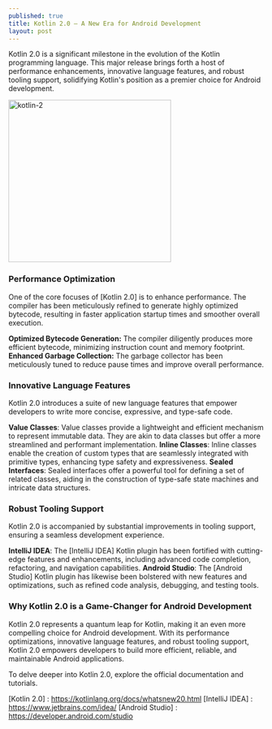 ```yaml
---
published: true
title: Kotlin 2.0 – A New Era for Android Development
layout: post
---
```


Kotlin 2.0 is a significant milestone in the evolution of the Kotlin programming language. This major release brings forth a host of performance enhancements, innovative language features, and robust tooling support, solidifying Kotlin's position as a premier choice for Android development.

<img src="http://maikotrindade.github.io/public/img/kotlin-2-future.png" width="320" height="320" alt="kotlin-2"/> 

### Performance Optimization
One of the core focuses of [Kotlin 2.0] is to enhance performance. The compiler has been meticulously refined to generate highly optimized bytecode, resulting in faster application startup times and smoother overall execution.

**Optimized Bytecode Generation:** The compiler diligently produces more efficient bytecode, minimizing instruction count and memory footprint.
**Enhanced Garbage Collection:** The garbage collector has been meticulously tuned to reduce pause times and improve overall performance.

### Innovative Language Features
Kotlin 2.0 introduces a suite of new language features that empower developers to write more concise, expressive, and type-safe code.

**Value Classes**: Value classes provide a lightweight and efficient mechanism to represent immutable data. They are akin to data classes but offer a more streamlined and performant implementation.
**Inline Classes**: Inline classes enable the creation of custom types that are seamlessly integrated with primitive types, enhancing type safety and expressiveness.
**Sealed Interfaces**: Sealed interfaces offer a powerful tool for defining a set of related classes, aiding in the construction of type-safe state machines and intricate data structures.

### Robust Tooling Support
Kotlin 2.0 is accompanied by substantial improvements in tooling support, ensuring a seamless development experience.

**IntelliJ IDEA**: The [IntelliJ IDEA] Kotlin plugin has been fortified with cutting-edge features and enhancements, including advanced code completion, refactoring, and navigation capabilities.
**Android Studio**: The [Android Studio] Kotlin plugin has likewise been bolstered with new features and optimizations, such as refined code analysis, debugging, and testing tools.

### Why Kotlin 2.0 is a Game-Changer for Android Development
Kotlin 2.0 represents a quantum leap for Kotlin, making it an even more compelling choice for Android development. With its performance optimizations, innovative language features, and robust tooling support, Kotlin 2.0 empowers developers to build more efficient, reliable, and maintainable Android applications.

To delve deeper into Kotlin 2.0, explore the official documentation and tutorials.

[Kotlin 2.0] : https://kotlinlang.org/docs/whatsnew20.html
[IntelliJ IDEA] : https://www.jetbrains.com/idea/
[Android Studio] : https://developer.android.com/studio